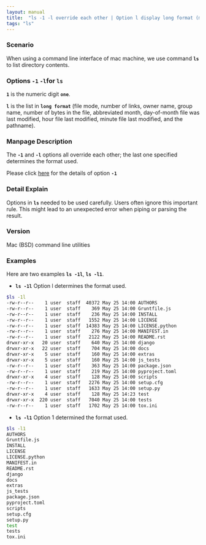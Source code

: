 ```yaml
---
layout: manual
title:  "ls -1 -l override each other | Option l display long format (more info) of entires"
tags: "ls"
---
```


### Scenario
When using a command line interface of mac machine, we use command __`ls`__ to list directory contents.

### Options `-1` `-l`for `ls` 
__`1`__ is the numeric digit __`one`__.

__`l`__ is the list in __`long format`__ (file mode, number of links, owner name, group name, number of bytes in the file, abbreviated month, day-of-month file was last modified, hour file last modified, minute file last modified, and the pathname).

### Manpage Description
The __`-1`__ and __`-l`__ options all override each other; the last one specified determines the format used.

Please click [here](https://clidetail.com/manuals/ls1/) for the details of option __`-1`__

### Detail Explain

Options in __`ls`__ needed to be used carefully. Users often ignore this important rule. This might lead to an unexpected error when piping or parsing the result. 

### Version
Mac (BSD) command line utilities

### Examples
Here are two examples __`ls -1l`__, __`ls -l1`__.

- __`ls -1l`__ Option l determines the format used.

```bash
$ls -1l
-rw-r--r--    1 user  staff  40372 May 25 14:00 AUTHORS
-rw-r--r--    1 user  staff    369 May 25 14:00 Gruntfile.js
-rw-r--r--    1 user  staff    236 May 25 14:00 INSTALL
-rw-r--r--    1 user  staff   1552 May 25 14:00 LICENSE
-rw-r--r--    1 user  staff  14383 May 25 14:00 LICENSE.python
-rw-r--r--    1 user  staff    276 May 25 14:00 MANIFEST.in
-rw-r--r--    1 user  staff   2122 May 25 14:00 README.rst
drwxr-xr-x   20 user  staff    640 May 25 14:00 django
drwxr-xr-x   22 user  staff    704 May 25 14:00 docs
drwxr-xr-x    5 user  staff    160 May 25 14:00 extras
drwxr-xr-x    5 user  staff    160 May 25 14:00 js_tests
-rw-r--r--    1 user  staff    363 May 25 14:00 package.json
-rw-r--r--    1 user  staff    219 May 25 14:00 pyproject.toml
drwxr-xr-x    4 user  staff    128 May 25 14:00 scripts
-rw-r--r--    1 user  staff   2276 May 25 14:00 setup.cfg
-rw-r--r--    1 user  staff   1633 May 25 14:00 setup.py
drwxr-xr-x    4 user  staff    128 May 25 14:23 test
drwxr-xr-x  220 user  staff   7040 May 25 14:00 tests
-rw-r--r--    1 user  staff   1702 May 25 14:00 tox.ini
```

- __`ls -l1`__ Option 1 determined the format used.

```bash
$ls -l1 
AUTHORS
Gruntfile.js
INSTALL
LICENSE
LICENSE.python
MANIFEST.in
README.rst
django
docs
extras
js_tests
package.json
pyproject.toml
scripts
setup.cfg
setup.py
test
tests
tox.ini
```

